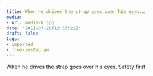 ```yaml
---
title: When he drives the strap goes over his eyes.…
media:
- url: media-0.jpg
date: "2011-07-20T12:53:21Z"
draft: false
tags:
- imported
- from-instagram
---
```

When he drives the strap goes over his eyes. Safety first.
